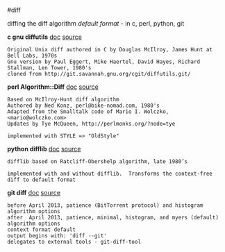 #diff

diffing the diff algorithm _default format_ - in c, perl, python, git


<b>c gnu diffutils</b>
[doc](http://www.gnu.org/software/diffutils/manual/diffutils.html#Detailed-Normal)
[source](https://github.com/press0/diff/blob/master/c/diffutils/src/diff.c)
``` 
Original Unix diff authored in C by Douglas McIlroy, James Hunt at Bell Labs, 1970s
Gnu version by Paul Eggert, Mike Haertel, David Hayes, Richard Stallman, Len Tower, 1980's
cloned from http://git.savannah.gnu.org/cgit/diffutils.git/
``` 


<b>perl Algorithm::Diff</b>
[doc](http://search.cpan.org/~tyemq/Algorithm-Diff-1.1902/lib/Algorithm/Diff.pm)
[source](http://cpansearch.perl.org/src/TYEMQ/Algorithm-Diff-1.1902/lib/Algorithm/Diff.pm)
``` 
Based on McIlroy-Hunt diff algorithm
Authored by Ned Konz, perl@bike-nomad.com, 1980's
Adapted from the Smalltalk code of Mario I. Wolczko, <mario@wolczko.com>
Updates by Tye McQueen, http://perlmonks.org/?node=tye

implemented with STYLE => "OldStyle" 
```

<b>python difflib</b>
[doc](http://docs.python.org/2/library/difflib.html#difflib)
[source](http://hg.python.org/releasing/2.7.4/file/026ee0057e2d/Lib/difflib.py)
``` 
difflib based on Ratcliff-Obershelp algorithm, late 1980’s

implemented with and without difflib.  Transforms the context-free diff to default format
``` 

<b>git diff</b>
[doc](https://www.kernel.org/pub/software/scm/git/docs/git-diff.html)
[source](https://github.com/git/git)
``` 
before April 2013, patience (BitTorrent protocol) and histogram algorithm options
after  April 2013, patience, minimal, histogram, and myers (default) algorithm options
context format default
output begins with: 'diff --git'
delegates to external tools - git-diff-tool 
``` 
